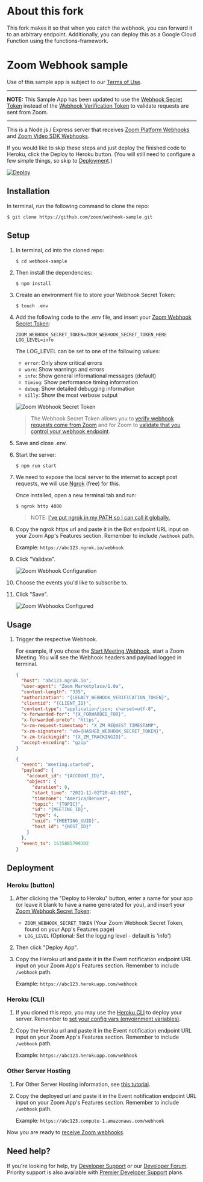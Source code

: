 # About this fork

This fork makes it so that when you catch the webhook, you can forward it to an arbitrary endpoint. Additionally, you can deploy this as a Google Cloud Function using the functions-framework.

# Zoom Webhook sample

Use of this sample app is subject to our [Terms of Use](https://explore.zoom.us/en/legal/zoom-api-license-and-tou/).

---

**NOTE:** This Sample App has been updated to use the [Webhook Secret Token](https://developers.zoom.us/docs/api/rest/webhook-reference/#verify-webhook-events) instead of the [Webhook Verification Token](https://developers.zoom.us/docs/api/rest/webhook-reference/#verify-webhook-events) to validate requests are sent from Zoom.

---

This is a Node.js / Express server that receives [Zoom Platform Webhooks](https://developers.zoom.us/docs/api/rest/webhook-reference/#enable-webhooks) and [Zoom Video SDK Webhooks](https://developers.zoom.us/docs/api/rest/webhook-reference/#enable-webhooks).

If you would like to skip these steps and just deploy the finished code to Heroku, click the Deploy to Heroku button. (You will still need to configure a few simple things, so skip to [Deployment](#deployment).)

[![Deploy](https://www.herokucdn.com/deploy/button.svg)](https://heroku.com/deploy?template=https://github.com/zoom/webhook-sample)

## Installation

In terminal, run the following command to clone the repo:

`$ git clone https://github.com/zoom/webhook-sample.git`

## Setup

1. In terminal, cd into the cloned repo:

   `$ cd webhook-sample`

1. Then install the dependencies:

   `$ npm install`

1. Create an environment file to store your Webhook Secret Token:

   `$ touch .env`

1. Add the following code to the .env file, and insert your [Zoom Webhook Secret Token](https://developers.zoom.us/docs/api/rest/webhook-reference/#verify-webhook-events):

   ```
   ZOOM_WEBHOOK_SECRET_TOKEN=ZOOM_WEBHOOK_SECRET_TOKEN_HERE
   LOG_LEVEL=info
   ```
   
   The LOG_LEVEL can be set to one of the following values:
   - `error`: Only show critical errors
   - `warn`: Show warnings and errors
   - `info`: Show general informational messages (default)
   - `timing`: Show performance timing information
   - `debug`: Show detailed debugging information
   - `silly`: Show the most verbose output

   ![Zoom Webhook Secret Token](https://developers.zoom.us/img/nextImageExportOptimizer/webhook-secret-token-opt-640.WEBP "Zoom Webhook Secret Token")

   > The Webhook Secret Token allows you to [verify webhook requests come from Zoom](https://developers.zoom.us/docs/api/rest/webhook-reference/#verify-webhook-events) and for Zoom to [validate that you control your webhook endpoint](https://developers.zoom.us/docs/api/rest/webhook-reference/#validate-your-webhook-endpoint).

1. Save and close .env.

1. Start the server:

   `$ npm run start`

1. We need to expose the local server to the internet to accept post requests, we will use [Ngrok](https://ngrok.com) (free) for this.

   Once installed, open a new terminal tab and run:

   `$ ngrok http 4000`

   > NOTE: [I've put ngrok in my PATH so I can call it globally.](https://stackoverflow.com/a/36759493/6592510)

1. Copy the ngrok https url and paste it in the Bot endpoint URL input on your Zoom App's Features section. Remember to include `/webhook` path.

   Example: `https://abc123.ngrok.io/webhook`

1. Click "Validate".

   ![Zoom Webhook Configuration](https://developers.zoom.us/img/nextImageExportOptimizer/webhook-validate-opt-640.WEBP "Zoom Webhook Configuration")

1. Choose the events you'd like to subscribe to.

1. Click "Save".

   ![Zoom Webhooks Configured](https://developers.zoom.us/img/nextImageExportOptimizer/webhook-validate-success-opt-640.WEBP "Zoom Webhooks Configured")

## Usage

1. Trigger the respective Webhook.

   For example, if you chose the [Start Meeting Webhook](https://developers.zoom.us/docs/api/rest/reference/zoom-api/events/#operation/meeting.started), start a Zoom Meeting. You will see the Webhook headers and payload logged in terminal.

   ```json
   {
     "host": "abc123.ngrok.io",
     "user-agent": "Zoom Marketplace/1.0a",
     "content-length": "335",
     "authorization": "{LEGACY_WEBHOOK_VERIFICATION_TOKEN}",
     "clientid": "{CLIENT_ID}",
     "content-type": "application/json; charset=utf-8",
     "x-forwarded-for": "{X_FORWARDED_FOR}",
     "x-forwarded-proto": "https",
     "x-zm-request-timestamp": "X_ZM_REQUEST_TIMESTAMP",
     "x-zm-signature": "v0={HASHED_WEBHOOK_SECRET_TOKEN}",
     "x-zm-trackingid": "{X_ZM_TRACKINGID}",
     "accept-encoding": "gzip"
   }
   ```

   ```json
   {
     "event": "meeting.started",
     "payload": {
       "account_id": "{ACCOUNT_ID}",
       "object": {
         "duration": 0,
         "start_time": "2021-11-02T20:43:19Z",
         "timezone": "America/Denver",
         "topic": "{TOPIC}",
         "id": "{MEETING_ID}",
         "type": 4,
         "uuid": "{MEETING_UUID}",
         "host_id": "{HOST_ID}"
       }
     },
     "event_ts": 1635885799302
   }
   ```

## Deployment

### Heroku (button)

1. After clicking the "Deploy to Heroku" button, enter a name for your app (or leave it blank to have a name generated for you), and insert your [Zoom Webhook Secret Token](https://developers.zoom.us/docs/api/rest/webhook-reference/#verify-webhook-events):

   - `ZOOM_WEBHOOK_SECRET_TOKEN` (Your Zoom Webhook Secret Token, found on your App's Features page)
   - `LOG_LEVEL` (Optional: Set the logging level - default is 'info')

1. Then click "Deploy App".

1. Copy the Heroku url and paste it in the Event notification endpoint URL input on your Zoom App's Features section. Remember to include `/webhook` path.

   Example: `https://abc123.herokuapp.com/webhook`

### Heroku (CLI)

1. If you cloned this repo, you may use the [Heroku CLI](https://devcenter.heroku.com/articles/heroku-cli) to deploy your server. Remember to [set your config vars (envoirnment variables)](https://devcenter.heroku.com/articles/config-vars).

1. Copy the Heroku url and paste it in the Event notification endpoint URL input on your Zoom App's Features section. Remember to include `/webhook` path.

   Example: `https://abc123.herokuapp.com/webhook`

### Other Server Hosting

1. For Other Server Hosting information, see [this tutorial](https://developer.mozilla.org/en-US/docs/Learn/Server-side/Express_Nodejs/deployment#choosing_a_hosting_provider).

1. Copy the deployed url and paste it in the Event notification endpoint URL input on your Zoom App's Features section. Remember to include `/webhook` path.

   Example: `https://abc123.compute-1.amazonaws.com/webhook`

Now you are ready to [receive Zoom webhooks](#usage).

## Need help?

If you're looking for help, try [Developer Support](https://devsupport.zoom.us)   or our [Developer Forum](https://devforum.zoom.us). Priority support is also available with [Premier Developer Support](https://explore.zoom.us/docs/en-us/developer-support-plans.html) plans.

